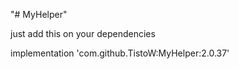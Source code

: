 "# MyHelper"

just add this on your dependencies

implementation 'com.github.TistoW:MyHelper:2.0.37'
